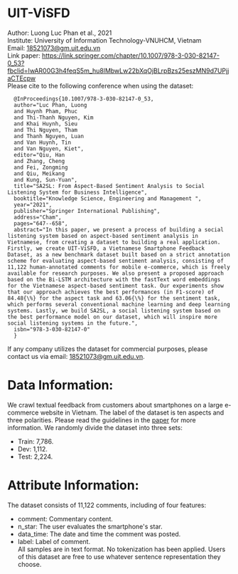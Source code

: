 # UIT-ViSFD
Author: Luong Luc Phan et al., 2021 \
Institute: University of Information Technology-VNUHCM, Vietnam\
Email: 18521073@gm.uit.edu.vn\
Link paper: https://link.springer.com/chapter/10.1007/978-3-030-82147-0_53?fbclid=IwAR00G3h4feqS5m_hu8lMbwLw22bXqOjBLrpBzs25eszMN9d7UPjjaCTEcpw \
Please cite to the following conference when using the dataset:

      @InProceedings{10.1007/978-3-030-82147-0_53,
      author="Luc Phan, Luong
      and Huynh Pham, Phuc
      and Thi-Thanh Nguyen, Kim
      and Khai Huynh, Sieu
      and Thi Nguyen, Tham
      and Thanh Nguyen, Luan
      and Van Huynh, Tin
      and Van Nguyen, Kiet",
      editor="Qiu, Han
      and Zhang, Cheng
      and Fei, Zongming
      and Qiu, Meikang
      and Kung, Sun-Yuan",
      title="SA2SL: From Aspect-Based Sentiment Analysis to Social Listening System for Business Intelligence",
      booktitle="Knowledge Science, Engineering and Management ",
      year="2021",
      publisher="Springer International Publishing",
      address="Cham",
      pages="647--658",
      abstract="In this paper, we present a process of building a social listening system based on aspect-based sentiment analysis in Vietnamese, from creating a dataset to building a real application. Firstly, we create UIT-ViSFD, a Vietnamese Smartphone Feedback Dataset, as a new benchmark dataset built based on a strict annotation scheme for evaluating aspect-based sentiment analysis, consisting of 11,122 human-annotated comments for mobile e-commerce, which is freely available for research purposes. We also present a proposed approach based on the Bi-LSTM architecture with the fastText word embeddings for the Vietnamese aspect-based sentiment task. Our experiments show that our approach achieves the best performances (in F1-score) of 84.48{\%} for the aspect task and 63.06{\%} for the sentiment task, which performs several conventional machine learning and deep learning systems. Lastly, we build SA2SL, a social listening system based on the best performance model on our dataset, which will inspire more social listening systems in the future.",
      isbn="978-3-030-82147-0"
      }

If any company utilizes the dataset for commercial purposes, please contact us via email: 18521073@gm.uit.edu.vn.
# Data Information:
We crawl textual feedback from customers about smartphones on a large e-commerce website in Vietnam. The label of the dataset is ten aspects and three polarities. Please read the guidelines in the [paper](https://link.springer.com/chapter/10.1007/978-3-030-82147-0_53?fbclid=IwAR00G3h4feqS5m_hu8lMbwLw22bXqOjBLrpBzs25eszMN9d7UPjjaCTEcpw) for more information. We randomly divide the dataset into three sets: 
- Train: 7,786.
- Dev: 1,112.
- Test: 2,224.
# Attribute Information:
The dataset consists of 11,122 comments, including of four features:
- comment: Commentary content.
- n_star: The user evaluates the smartphone's star.
- data_time: The date and time the comment was posted.
- label: Label of comment.\
All samples are in text format. No tokenization has been applied. Users of this dataset are free to use whatever sentence representation they choose.  
  
  
